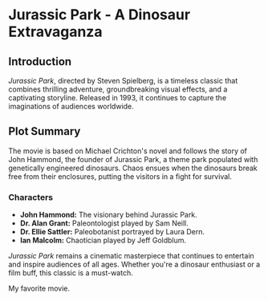 # Jurassic Park - A Dinosaur Extravaganza

## Introduction
*Jurassic Park*, directed by Steven Spielberg, is a timeless classic that combines thrilling adventure, groundbreaking visual effects, and a captivating storyline. Released in 1993, it continues to capture the imaginations of audiences worldwide.

## Plot Summary
The movie is based on Michael Crichton's novel and follows the story of John Hammond, the founder of Jurassic Park, a theme park populated with genetically engineered dinosaurs. Chaos ensues when the dinosaurs break free from their enclosures, putting the visitors in a fight for survival.

### **Characters**
- **John Hammond:** The visionary behind Jurassic Park.
- **Dr. Alan Grant:** Paleontologist played by Sam Neill.
- **Dr. Ellie Sattler:** Paleobotanist portrayed by Laura Dern.
- **Ian Malcolm:** Chaotician played by Jeff Goldblum.

*Jurassic Park* remains a cinematic masterpiece that continues to entertain and inspire audiences of all ages. Whether you're a dinosaur enthusiast or a film buff, this classic is a must-watch.

My favorite movie.
